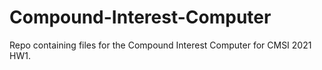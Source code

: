 # Compound-Interest-Computer
Repo containing files for the Compound Interest Computer for CMSI 2021 HW1.
